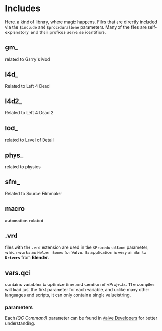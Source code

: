 # Includes
Here, a kind of library, where magic happens.
Files that are directly included via the `$include` and `$proceduralbone` parameters.
Many of the files are self-explanatory, and their prefixes serve as identifiers.

## gm_
related to Garry's Mod

## l4d_
Related to Left 4 Dead

## l4d2_
Related to Left 4 Dead 2

## lod_
related to Level of Detail

## phys_
related to physics

## sfm_
Related to Source Filmmaker

## macro
automation-related

## .vrd
files with the `.vrd` extension are used in the `$ProceduralBone` parameter, which works as `Helper Bones` for Valve. Its application is very similar to **`Drivers`** from **Blender**.

## vars.qci
contains variables to optimize time and creation of vProjects.
The compiler will load just the first parameter for each variable, and unlike many other languages ​​and scripts, it can only contain a single value/string.

### parameters
 Each _(QC Command)_ parameter can be found in [Valve Developers](https://developer.valvesoftware.com/wiki/Category:QC_Commands) for better understanding.
